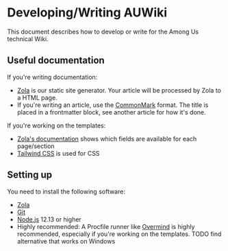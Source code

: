 # Developing/Writing AUWiki

This document describes how to develop or write for the Among Us technical Wiki.

## Useful documentation

If you're writing documentation:

- [Zola](https://www.getzola.org/documentation) is our static site generator. Your article will be processed by Zola to a HTML page.
- If you're writing an article, use the [CommonMark](https://commonmark.org/) format. The title is placed in a frontmatter block, see another article for how it's done.

If you're working on the templates:

- [Zola's documentation](https://www.getzola.org/documentation) shows which fields are available for each page/section
- [Tailwind CSS](https://tailwindcss.com/docs) is used for CSS

## Setting up

You need to install the following software:

- [Zola](https://www.getzola.org/documentation/getting-started/installation/)
- [Git](https://git-scm.com/book/en/v2/Getting-Started-Installing-Git)
- [Node.js](https://nodejs.org/en/) 12.13 or higher
- Highly recommended: A Procfile runner like [Overmind](https://github.com/DarthSim/overmind) is highly recommended, especially if you're working on the templates. TODO find alternative that works on Windows
